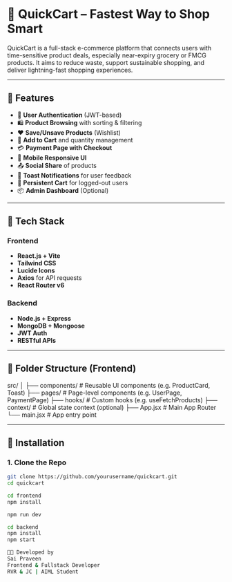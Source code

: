 # 🛒 QuickCart – Fastest Way to Shop Smart

QuickCart is a full-stack e-commerce platform that connects users with time-sensitive product deals, especially near-expiry grocery or FMCG products. It aims to reduce waste, support sustainable shopping, and deliver lightning-fast shopping experiences.

---

## 🚀 Features

- 🔐 **User Authentication** (JWT-based)
- 🛍️ **Product Browsing** with sorting & filtering
- ❤️ **Save/Unsave Products** (Wishlist)
- 🛒 **Add to Cart** and quantity management
- 💳 **Payment Page with Checkout**
- 📱 **Mobile Responsive UI**
- 📤 **Social Share** of products
- 🔔 **Toast Notifications** for user feedback
- 🔄 **Persistent Cart** for logged-out users
- 📦 **Admin Dashboard** (Optional)

---

## 🧩 Tech Stack

### Frontend
- **React.js + Vite**
- **Tailwind CSS**
- **Lucide Icons**
- **Axios** for API requests
- **React Router v6**

### Backend
- **Node.js + Express**
- **MongoDB + Mongoose**
- **JWT Auth**
- **RESTful APIs**

---

## 📂 Folder Structure (Frontend)

src/
│
├── components/ # Reusable UI components (e.g. ProductCard, Toast)
├── pages/ # Page-level components (e.g. UserPage, PaymentPage)
├── hooks/ # Custom hooks (e.g. useFetchProducts)
├── context/ # Global state context (optional)
├── App.jsx # Main App Router
└── main.jsx # App entry point


---

## 🔧 Installation

### 1. Clone the Repo

```bash
git clone https://github.com/yourusername/quickcart.git
cd quickcart

cd frontend
npm install

npm run dev

cd backend
npm install
npm start

👨‍💻 Developed by
Sai Praveen
Frontend & Fullstack Developer
RVR & JC | AIML Student

